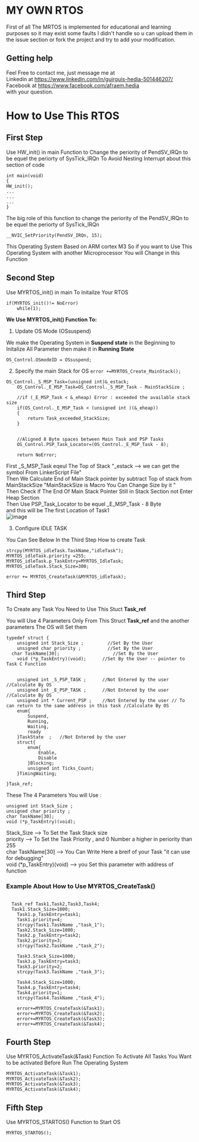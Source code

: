 # MY OWN RTOS


First of all The MRTOS is implemented for educational and learning purposes so it may exist some faults I didn't handle so u can upload them in the issue section or fork the project and try to add your modification.
## Getting help
Feel Free to contact me, just message me at <br/>
Linkedin at https://www.linkedin.com/in/guirguis-hedia-501446207/<br/>
Facebook at https://www.facebook.com/afraem.hedia<br/>
with your question.<br/>

# How to Use This RTOS
## First Step 
Use HW_init() in main Function to Change the periority of PendSV_IRQn to be equel the periorty of SysTick_IRQn
To Avoid Nesting Interrupt about this section of code
```
int main(void)
{
HW_init();
...
...
...
}
```
The big role of this function to change the periority of the PendSV_IRQn to be equel the periorty of SysTick_IRQn
```
__NVIC_SetPriority(PendSV_IRQn, 15);
```
This Operating System Based on ARM cortex M3 So if you want to Use This Operating System with another Microprocessor You will Change in this Function


## Second Step
Use MYRTOS_init() in main To Initailze Your RTOS
```
if(MYRTOS_init()!= NoError)
	while(1);
```
**We Use MYRTOS_init() Function To:**
1. Update OS Mode (OSsuspend)

We make the Operating System in **Suspend state** in the Beginning 
to Initalize All Parameter then make it in **Running State**

```OS_Control.OSmodeID = OSsuspend;```

2. Specify the main Stack for OS ```error +=MYRTOS_Create_MainStack();```
```
OS_Control._S_MSP_Task=(unsigned int)&_estack;
	OS_Control._E_MSP_Task=OS_Control._S_MSP_Task - MainStackSize ;

	//if (_E_MSP_Task < &_eheap) Error : exceeded the available stack size
	if(OS_Control._E_MSP_Task < (unsigned int )(&_eheap))
	{
		return Task_exceeded_StackSize;
	}


	//Aligned 8 Byte spaces between Main Task and PSP Tasks
	OS_Control.PSP_Task_Locator=(OS_Control._E_MSP_Task - 8);

	return NoError;
```
First _S_MSP_Task eqeul The Top of Stack "_estack --> we can get the symbol From LinkerScript File"<br/>
Then We Calculate End of Main Stack pointer by subtract Top of stack from MainStackSize "MainStackSize is Macro You Can Change Size by it "<br/>
Then Check if The End Of Main Stack Pointer Still in Stack Section not Enter Heap Section <br/>
Then Use PSP_Task_Locator to be equel _E_MSP_Task - 8 Byte <br/>
and this will be The first Location of Task1<br/>
![image](https://github.com/Ephraim-Hedia/Embedded_System_Diploma/assets/74508494/988cbbd4-c419-4969-bc40-1a7df53ce6b4)

3. Configure IDLE TASK

You Can See Below In the Third Step How to create Task
```
strcpy(MYRTOS_idleTask.TaskName,"idleTask");
MYRTOS_idleTask.priority =255;
MYRTOS_idleTask.p_TaskEntry=MYRTOS_IdleTask;
MYRTOS_idleTask.Stack_Size=300;

error += MYRTOS_CreateTask(&MYRTOS_idleTask);
```



## Third Step
To Create any Task You Need to Use This Stuct **Task_ref**

You will Use 4 Parameters Only From This Struct **Task_ref** and the another parameters The OS will Set them


```
typedef struct {
	unsigned int Stack_Size ;		  //Set By the User
	unsigned char priority ;		  //Set By the User
  char TaskName[30];				    //Set By the User
	void (*p_TaskEntry)(void); 		//Set By the User -- pointer to Task C Function


	unsigned int _S_PSP_TASK ; 		//Not Entered by the user //Calculate By OS
	unsigned int _E_PSP_TASK ;		//Not Entered by the user //Calculate By OS
	unsigned int * Current_PSP ;	//Not Entered by the user // To can return to the same address in this task //Calculate By OS	
	enum{
		Suspend,
		Running,
		Waiting,
		ready
	}TaskState	;	//Not Entered by the user
	struct{
		enum{
			Enable,
			Disable
		}Blocking;
		unsigned int Ticks_Count;
	}TimingWaiting;

}Task_ref;
```
These The 4 Parameters You will Use :
```
unsigned int Stack_Size ;	
unsigned char priority ;	
char TaskName[30];	
void (*p_TaskEntry)(void);
```
Stack_Size --> To Set the Task Stack size <br/>
priority --> To Set the Task Priority , and 0 Number a higher in  periority than 255 <br/>
char TaskName[30] --> You Can Write Here a breif of your Task "it can use for debugging" <br/>
void (*p_TaskEntry)(void) --> you Set this parameter with address of function  <br/>


### Example About How to Use MYRTOS_CreateTask()
```

  Task_ref Task1,Task2,Task3,Task4;
  Task1.Stack_Size=1000;
	Task1.p_TaskEntry=task1;
	Task1.priority=4;
	strcpy(Task1.TaskName ,"task_1");
	Task2.Stack_Size=1000;
	Task2.p_TaskEntry=task2;
	Task2.priority=3;
	strcpy(Task2.TaskName ,"task_2");

	Task3.Stack_Size=1000;
	Task3.p_TaskEntry=task3;
	Task3.priority=2;
	strcpy(Task3.TaskName ,"task_3");

	Task4.Stack_Size=1000;
	Task4.p_TaskEntry=task4;
	Task4.priority=1;
	strcpy(Task4.TaskName ,"task_4");

	error+=MYRTOS_CreateTask(&Task1);
	error+=MYRTOS_CreateTask(&Task2);
	error+=MYRTOS_CreateTask(&Task3);
	error+=MYRTOS_CreateTask(&Task4);
```

## Fourth Step
Use MYRTOS_ActivateTask(&Task) Function To Activate All Tasks You Want to be activated Before Run The Operating System <br/>
```
MYRTOS_ActivateTask(&Task1);
MYRTOS_ActivateTask(&Task2);
MYRTOS_ActivateTask(&Task3);
MYRTOS_ActivateTask(&Task4);
```
## Fifth Step
Use MYRTOS_STARTOS() Function to Start OS <br/>
```
MYRTOS_STARTOS();
```
